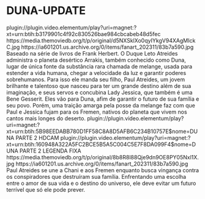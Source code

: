 # DUNA-UPDATE


<item>
<title>[COLOR silver][B] DUNA PARTE 1 [/COLOR][/B][COLOR yellow]  FULL HD  [B][/COLOR][/B]</title>
<link>plugin://plugin.video.elementum/play?uri=magnet:?xt=urn:btih:b3179901c4f92c830526bae984cbcabeb48d5fec</link>
<thumbnail>https://media.themoviedb.org/t/p/original/d5NXSklXo0qyIYkgV94XAgMIckC.jpg</thumbnail>
<fanart>https://ia601201.us.archive.org/0/items/fanart_202311/83b7a590.jpg</fanart>
<info> Baseado na série de livros de Frank Herbert. O Duque Leto Atreides administra o planeta desértico Arrakis, também conhecido como Duna, lugar de única fonte da substância rara chamada de melange, usada para estender a vida humana, chegar a velocidade da luz e garantir poderes sobrehumanos. Para isso ele manda seu filho, Paul Atreides, um jovem brilhante e talentoso que nasceu para ter um grande destino além de sua imaginação, e seus servos e concubina Lady Jessica, que também é uma Bene Gesserit. Eles vão para Duna, afim de garantir o futuro de sua família e seu povo. Porém, uma traição amarga pela posse da melange faz com que Paul e Jessica fujam para os Fremen, nativos do planeta que vivem nos cantos mais longes do deserto.</info>
</item>

<item>
<title>[COLOR silver][B] DUNA PARTE 2 ( HDCAM ) [/COLOR][/B][COLOR yellow]  FULL HD  [B][/COLOR][/B]</title>
<link>plugin://plugin.video.elementum/play?uri=magnet:?xt=urn:btih:5B98EEDABB780D1FF58C8A8D5AFB6C234B10757E$nome=DUNA PARTE 2 HDCAM</link>
<link>plugin://plugin.video.elementum/play?uri=magnet:?xt=urn:btih:160948A322A5FC2BCE5B5A5C004C5E7F8DA099F4$nome=DUNA PARTE 2 LEGENDA FIXA</link>
<thumbnail>https://media.themoviedb.org/t/p/original/8b8R8l88Qje9dn9OE8PY05Nxl1X.jpg</thumbnail>
<fanart>https://ia601201.us.archive.org/0/items/fanart_202311/83b7a590.jpg</fanart>
<info> Paul Atreides se une a Chani e aos Fremen enquanto busca vingança contra os conspiradores que destruíram sua família. Enfrentando uma escolha entre o amor de sua vida e o destino do universo, ele deve evitar um futuro terrível que só ele pode prever.</info>
</item>
